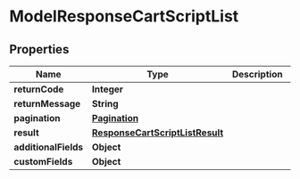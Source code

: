 

# ModelResponseCartScriptList

## Properties

Name | Type | Description | Notes
------------ | ------------- | ------------- | -------------
**returnCode** | **Integer** |  |  [optional]
**returnMessage** | **String** |  |  [optional]
**pagination** | [**Pagination**](Pagination.md) |  |  [optional]
**result** | [**ResponseCartScriptListResult**](ResponseCartScriptListResult.md) |  |  [optional]
**additionalFields** | **Object** |  |  [optional]
**customFields** | **Object** |  |  [optional]




